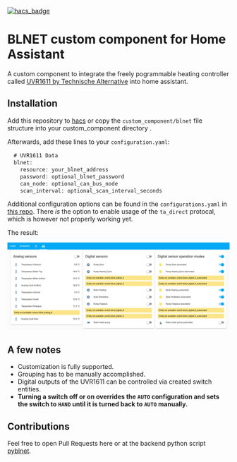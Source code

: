 [![hacs_badge](https://img.shields.io/badge/HACS-Custom-orange.svg)](https://github.com/custom-components/hacs)

# BLNET custom component for Home Assistant

A custom component to integrate the freely pogrammable heating controller called [UVR1611 by Technische Alternative](https://www.ta.co.at/en/freely-programmable/uvr1611/)
into home assistant.

## Installation

Add this repository to [hacs](https://hacs.xyz/) or copy the `custom_component/blnet` file structure into your custom_component directory .

Afterwards, add these lines to your `configuration.yaml`:

      # UVR1611 Data
      blnet:
        resource: your_blnet_address
        password: optional_blnet_password
        can_node: optional_can_bus_node
        scan_interval: optional_scan_interval_seconds

Additional configuration options can be found in the `configurations.yaml` in [this repo](https://github.com/nielstron/ha-config).
There *is* the option to enable usage of the `ta_direct` protocal, which is however not properly working yet.

The result:

![Configured groups containing all available BLNet-supplied sensors](screenshot_blnet.png)

## A few notes

- Customization is fully supported.
- Grouping has to be manually accomplished.
- Digital outputs of the UVR1611 can be controlled via created switch entities.
- __Turning a switch off or on overrides the `AUTO` configuration and sets the switch to `HAND` until it is turned back to `AUTO` manually.__

## Contributions

Feel free to open Pull Requests here or at
the backend python script [pyblnet](https://github.com/nielstron/pyblnet).
